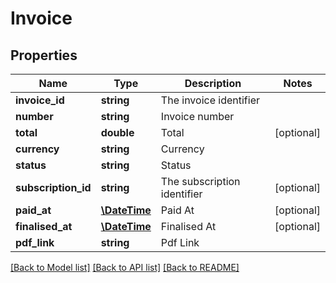 # Invoice

## Properties
Name | Type | Description | Notes
------------ | ------------- | ------------- | -------------
**invoice_id** | **string** | The invoice identifier | 
**number** | **string** | Invoice number | 
**total** | **double** | Total | [optional] 
**currency** | **string** | Currency | 
**status** | **string** | Status | 
**subscription_id** | **string** | The subscription identifier | [optional] 
**paid_at** | [**\DateTime**](\DateTime.md) | Paid At | [optional] 
**finalised_at** | [**\DateTime**](\DateTime.md) | Finalised At | [optional] 
**pdf_link** | **string** | Pdf Link | 

[[Back to Model list]](../README.md#documentation-for-models) [[Back to API list]](../README.md#documentation-for-api-endpoints) [[Back to README]](../README.md)


